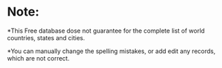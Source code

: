 
# Note: 
*This Free database dose not guarantee for the complete list of world countries, states and cities.

*You can manually change the spelling mistakes, or add edit any records, which are not correct.
